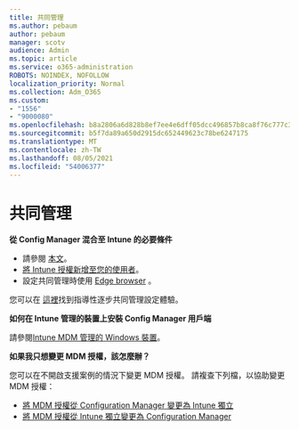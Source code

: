 ```yaml
---
title: 共同管理
ms.author: pebaum
author: pebaum
manager: scotv
audience: Admin
ms.topic: article
ms.service: o365-administration
ROBOTS: NOINDEX, NOFOLLOW
localization_priority: Normal
ms.collection: Adm_O365
ms.custom:
- "1556"
- "9000080"
ms.openlocfilehash: b8a2806a6d828b8ef7ee4e6dff05dcc496857b8ca8f76c777c39ff3155809668
ms.sourcegitcommit: b5f7da89a650d2915dc652449623c78be6247175
ms.translationtype: MT
ms.contentlocale: zh-TW
ms.lasthandoff: 08/05/2021
ms.locfileid: "54006377"
---
```

# <a name="co-management"></a>共同管理

**從 Config Manager 混合至 Intune 的必要條件**

- 請參閱 [本文](https://docs.microsoft.com/mem/configmgr/mdm/understand/what-happened-to-hybrid)。
- [將 Intune 授權新增至您的使用者](https://docs.microsoft.com/mem/intune/fundamentals/licenses-assign)。
- 設定共同管理時使用 [Edge browser](https://www.microsoft.com/edge) 。

您可以在 [這裡](https://admin.microsoft.com/AdminPortal/Home?#/modernonboarding/comanagesetupguide)找到指導性逐步共同管理設定體驗。

**如何在 Intune 管理的裝置上安裝 Config Manager 用戶端**

請參閱[Intune MDM 管理的 Windows 裝置](https://docs.microsoft.com/mem/configmgr/core/clients/deploy/deploy-clients-to-windows-computers#bkmk_mdm)。

**如果我只想變更 MDM 授權，該怎麼辦？**

您可以在不開啟支援案例的情況下變更 MDM 授權。 請複查下列檔，以協助變更 MDM 授權：

- [將 MDM 授權從 Configuration Manager 變更為 Intune 獨立](https://docs.microsoft.com/mem/configmgr/mdm/understand/what-happened-to-hybrid)
- [將 MDM 授權從 Intune 獨立變更為 Configuration Manager](https://docs.microsoft.com/mem/configmgr/mdm/understand/what-happened-to-hybrid)
